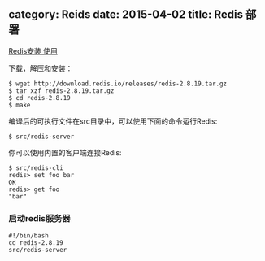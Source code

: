 category: Reids
date: 2015-04-02
title: Redis 部署
---

[Redis安装 使用](http://www.redis.cn/download.html)

下载，解压和安装：
```
$ wget http://download.redis.io/releases/redis-2.8.19.tar.gz
$ tar xzf redis-2.8.19.tar.gz
$ cd redis-2.8.19
$ make
```

编译后的可执行文件在src目录中，可以使用下面的命令运行Redis:
```
$ src/redis-server
```

你可以使用内置的客户端连接Redis:
```
$ src/redis-cli
redis> set foo bar
OK
redis> get foo
"bar"
```

### 启动redis服务器
```shell
#!/bin/bash
cd redis-2.8.19
src/redis-server
```
